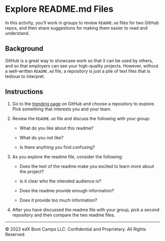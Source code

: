 # Explore README.md Files

In this activity, you’ll work in groups to review `README.md` files for two GitHub repos, and then share suggestions for making them easier to read and understand.

## Background

GitHub is a great way to showcase work so that it can be used by others, and so that employers can see your high-quality projects. However, without a well-written `README.md` file, a repository is just a pile of text files that is tedious to interpret.

## Instructions

1. Go to the [trending page](https://github.com/trending?spoken_language_code=en) on GitHub and choose a repository to explore. Pick something that interests you and your team.

2. Review the `README.md` file and discuss the following with your group:

    * What do you like about this readme?

    * What do you not like?

    * Is there anything you find confusing?

3. As you explore the readme file, consider the following:

    * Does the text of the readme make you excited to learn more about the project?

    * Is it clear who the intended audience is?

    * Does the readme provide enough information?

    * Does it provide too much information?

4. After you have discussed the readme file with your group, pick a second repository and then compare the two readme files.

---

© 2022 edX Boot Camps LLC. Confidential and Proprietary. All Rights Reserved.
